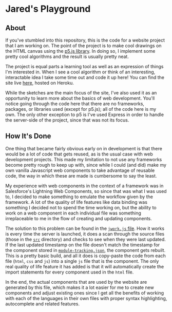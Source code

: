 # Jared's Playground

## About

If you've stumbled into this repository, this is the code for a website project that I am working on. The point of the project is to make cool drawings on the HTML canvas using the [p5.js library](https://p5js.org/). In doing so, I implement some pretty cool algorithms and the result is usually pretty neat.

The project is equal parts a learning tool as well as an expression of things I'm interested in. When I see a cool algorithm or think of an interesting, interactable idea I take some time out and code it up here! You can find the site live [here](https://jaredsplayground.herokuapp.com/), hosted on Heroku.

While the sketches are the main focus of the site, I've also used it as an opportunity to learn more about the basics of web development. You'll notice going through the code here that there are no frameworks, packages, or libraries used (except for p5.js); all of the code here is my own. The only other exception to p5 is I've used Express in order to handle the server-side of the project, since that was not its focus.

## How It's Done

One thing that became fairly obvious early on in development is that there would be a lot of code that gets reused, as is the usual case with web development projects. This made my limitation to not use any frameworks become pretty rough to keep up with, since while I could (and did) make my own vanilla Javascript web components to take advantage of reusable code, the way in which these are made is cumbersome to say the least.

My experience with web components in the context of a framework was in Salesforce's Lightning Web Components, so since that was what I was used to, I decided to make something to emulate the workflow given by the framework. A lot of the quality of life features like data binding was something I decided not to spend the time working on, but the ability to work on a web component in each individual file was something irreplaceable to me in the flow of creating and updating components.

The solution to this problem can be found in the [`jwork.js` file](./jwork.js). How it works is every time the server is launched, it does a scan through the source files (those in the [`src`](./src/) directory) and checks to see when they were last updated. If the last updated timestamp on the file doesn't match the timestamp for the component stored in [`module-tracking.json`](./module-tracking.json), the component gets rebuilt. This is a pretty basic build, and all it does is copy-paste the code from each file (`html`, `css` and `js`) into a single `js` file that is the component. The only real quality of life feature it has added is that it will automatically create the import statements for every component used in the `html` file.

In the end, the actual components that are used by the website are generated by this file, which makes it a lot easier for me to create new components and adjust existing ones since I get all the benefits of working with each of the languages in their own files with proper syntax highlighting, autocomplete and related features.
